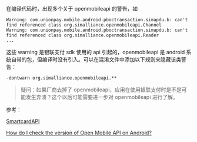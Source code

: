 在编译代码时，出现多个关于 openmobileapi 的警告，如

```
Warning: com.unionpay.mobile.android.pboctransaction.simapdu.b: can't find referenced class org.simalliance.openmobileapi.Channel
Warning: com.unionpay.mobile.android.pboctransaction.simapdu.b: can't find referenced class org.simalliance.openmobileapi.Reader
...
```

这些 warning 是银联支付 sdk 使用的 api 引起的，openmobileapi 是 android 系统自带的包，但编译时没有引入。可以在混淆文件中添加以下规则来隐藏该类警告：

`-dontwarn org.simalliance.openmobileapi.**`

> 疑问：如果厂商去掉了 openmobileapi，应用在使用银联支付时是不是可能发生奔溃？这个以后可能需要进一步对 openmobileapi 进行了解。



参考：

[SmartcardAPI](https://github.com/seek-for-android/pool/wiki/SmartcardAPI)

[How do I check the version of Open Mobile API on Android?](https://stackoverflow.com/questions/37032422/how-do-i-check-the-version-of-open-mobile-api-on-android)